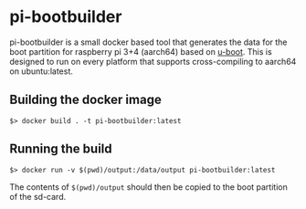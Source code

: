 # pi-bootbuilder

pi-bootbuilder is a small docker based tool that generates the data for the boot
partition for raspberry pi 3+4 (aarch64) based on
[u-boot](https://github.com/u-boot/u-boot). 
This is designed to run on every platform that supports cross-compiling to aarch64
on ubuntu:latest.

## Building the docker image

```terminal
$> docker build . -t pi-bootbuilder:latest
```

## Running the build

```terminal
$> docker run -v $(pwd)/output:/data/output pi-bootbuilder:latest
```

The contents of `$(pwd)/output` should then be copied to the boot partition of
the sd-card.
